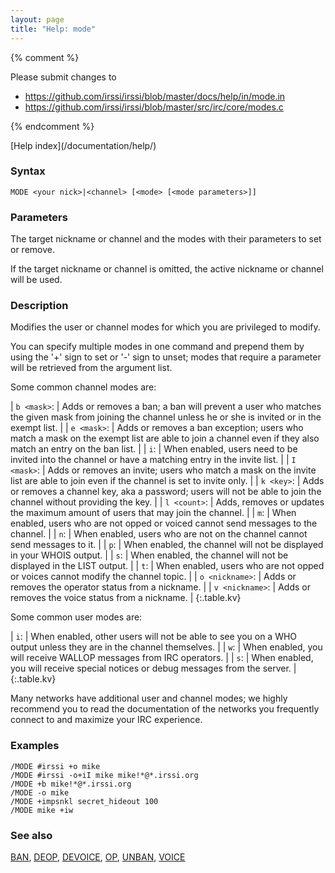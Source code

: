 ```yaml
---
layout: page
title: "Help: mode"
---
```


{% comment %}

Please submit changes to
- https://github.com/irssi/irssi/blob/master/docs/help/in/mode.in
- https://github.com/irssi/irssi/blob/master/src/irc/core/modes.c


{% endcomment %}
<nav markdown="1">
[Help index](/documentation/help/)
</nav>

### Syntax ###

<div class="highlight irssisyntax"><pre style="\-\-cmdlen:4ch"><code><span class="synB">MODE</span> <span class="synB05">&lt;your nick></span>|<span class="synB05">&lt;channel></span> <span class="syn10">[<span class="syn09">&lt;mode></span> <span class="syn14">[<span class="syn13">&lt;mode parameters></span>]</span>]</span></code></pre></div>



### Parameters ###

The target nickname or channel and the modes with their parameters to set or
remove.

If the target nickname or channel is omitted, the active nickname or channel
will be used.

### Description ###

Modifies the user or channel modes for which you are privileged to modify.

You can specify multiple modes in one command and prepend them by using the
    '+' sign to set or '-' sign to unset; modes that require a parameter will be
retrieved from the argument list.

Some common channel modes are:


| `b <mask>`: |         Adds or removes a ban; a ban will prevent a user who matches the given mask from joining the channel unless he or she is invited or in the exempt list. |
| `e <mask>`: |         Adds or removes a ban exception; users who match a mask on the exempt list are able to join a channel even if they also match an entry on the ban list. |
| `i`: |                When enabled, users need to be invited into the channel or have a matching entry in the invite list. |
| `I <mask>`: |         Adds or removes an invite; users who match a mask on the invite list are able to join even if the channel is set to invite only. |
| `k <key>`: |          Adds or removes a channel key, aka a password; users will not be able to join the channel without providing the key. |
| `l <count>`: |        Adds, removes or updates the maximum amount of users that may join the channel. |
| `m`: |                When enabled, users who are not opped or voiced cannot send messages to the channel. |
| `n`: |                When enabled, users who are not on the channel cannot send messages to it. |
| `p`: |                When enabled, the channel will not be displayed in your WHOIS output. |
| `s`: |                When enabled, the channel will not be displayed in the LIST output. |
| `t`: |                When enabled, users who are not opped or voices cannot modify the channel topic. |
| `o <nickname>`: |     Adds or removes the operator status from a nickname. |
| `v <nickname>`: |     Adds or removes the voice status from a nickname. |
{:.table.kv}

Some common user modes are:


| `i`: |                When enabled, other users will not be able to see you on a WHO output unless they are in the channel themselves. |
| `w`: |                When enabled, you will receive WALLOP messages from IRC operators. |
| `s`: |                When enabled, you will receive special notices or debug messages from the server. |
{:.table.kv}

Many networks have additional user and channel modes; we highly recommend
you to read the documentation of the networks you frequently connect to and
maximize your IRC experience.

### Examples ###

    /MODE #irssi +o mike
    /MODE #irssi -o+iI mike mike!*@*.irssi.org
    /MODE +b mike!*@*.irssi.org
    /MODE -o mike
    /MODE +impsnkl secret_hideout 100
    /MODE mike +iw

### See also ###
[BAN](/documentation/help/ban/), [DEOP](/documentation/help/deop/), [DEVOICE](/documentation/help/devoice/), [OP](/documentation/help/op/), [UNBAN](/documentation/help/unban/), [VOICE](/documentation/help/voice/)

